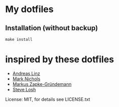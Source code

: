 # My dotfiles

## Installation (without backup)

`make install`

# inspired by these dotfiles

* [Andreas Linz](https://github.com/klingtnet/dotfiles)
* [Mark Nichols](https://github.com/zanshin/dotfiles)
* [Markus Zapke-Gründemann](https://bitbucket.org/keimlink/dotfiles)
* [Steve Losh](https://bitbucket.org/sjl/dotfiles)


License: MIT, for details see LICENSE.txt
